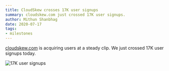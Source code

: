 ```yaml
---
title: CloudSkew crosses 17K user signups
summary: cloudskew.com just crossed 17K user signups.
author: Mithun Shanbhag
date: 2020-07-17
tags: 
- milestones
---
```


[cloudskew.com](https://www.cloudskew.com) is acquiring users at a steady clip. We just crossed 17K user signups today.

![17K user signups](https://assets.cloudskew.com/assets/blog/images/36-milestone-17k-user-signups.png)
